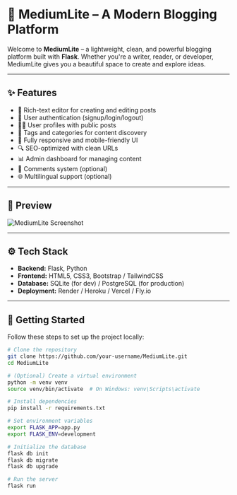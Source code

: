 # 🚀 MediumLite – A Modern Blogging Platform

Welcome to **MediumLite** – a lightweight, clean, and powerful blogging platform built with **Flask**. Whether you're a writer, reader, or developer, MediumLite gives you a beautiful space to create and explore ideas.

---

## ✨ Features

- 📝 Rich-text editor for creating and editing posts
- 🔐 User authentication (signup/login/logout)
- 🧑‍💻 User profiles with public posts
- 🧠 Tags and categories for content discovery
- 📱 Fully responsive and mobile-friendly UI
- 🔍 SEO-optimized with clean URLs
- 📊 Admin dashboard for managing content
- 💬 Comments system (optional)
- 🌐 Multilingual support (optional)

---

## 📸 Preview

![MediumLite Screenshot](https://your-image-url.com/screenshot.png)

---

## ⚙️ Tech Stack

- **Backend:** Flask, Python
- **Frontend:** HTML5, CSS3, Bootstrap / TailwindCSS
- **Database:** SQLite (for dev) / PostgreSQL (for production)
- **Deployment:** Render / Heroku / Vercel / Fly.io

---

## 🚀 Getting Started

Follow these steps to set up the project locally:

```bash
# Clone the repository
git clone https://github.com/your-username/MediumLite.git
cd MediumLite

# (Optional) Create a virtual environment
python -m venv venv
source venv/bin/activate  # On Windows: venv\Scripts\activate

# Install dependencies
pip install -r requirements.txt

# Set environment variables
export FLASK_APP=app.py
export FLASK_ENV=development

# Initialize the database
flask db init
flask db migrate
flask db upgrade

# Run the server
flask run
